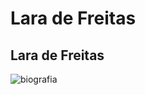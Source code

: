 # Lara de Freitas
## Lara de Freitas
![biografia](https://encrypted-tbn0.gstatic.com/images?q=tbn:ANd9GcQ1Pfwg99vmz_4QBn7qSM43o3UXev0ryIO8_ppsuQmdhBwVnSqxTi2n3rckIdihfIOpi5s&usqp=CAU)

<!--
**Lara-DF/Lara-DF** is a ✨ _special_ ✨ repository because its `README.md` (this file) appears on your GitHub profile.

Here are some ideas to get you started:

- 🔭 I’m currently working on ...
- 🌱 I’m currently learning ...
- 👯 I’m looking to collaborate on ...
- 🤔 I’m looking for help with ...
- 💬 Ask me about ...
- 📫 How to reach me: ...
- 😄 Pronouns: ...
- ⚡ Fun fact: ...
-->
